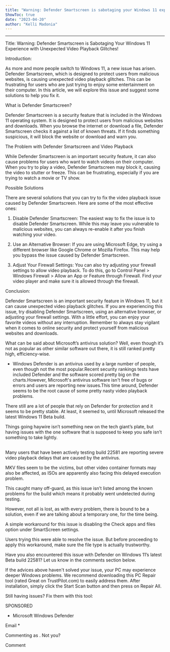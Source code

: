 ```yaml
---
title: "Warning: Defender Smartscreen is sabotaging your Windows 11 experience with unexpected video playback glitches!"
ShowToc: true 
date: "2023-04-20"
author: "Kelli Madonia"
---
```

*****
Title: Warning: Defender Smartscreen is Sabotaging Your Windows 11 Experience with Unexpected Video Playback Glitches!

Introduction:

As more and more people switch to Windows 11, a new issue has arisen. Defender Smartscreen, which is designed to protect users from malicious websites, is causing unexpected video playback glitches. This can be frustrating for users who are just trying to enjoy some entertainment on their computer. In this article, we will explore this issue and suggest some solutions to help you fix it.

What is Defender Smartscreen?

Defender Smartscreen is a security feature that is included in the Windows 11 operating system. It is designed to protect users from malicious websites and downloads. When you browse the internet or download a file, Defender Smartscreen checks it against a list of known threats. If it finds something suspicious, it will block the website or download and warn you.

The Problem with Defender Smartscreen and Video Playback

While Defender Smartscreen is an important security feature, it can also cause problems for users who want to watch videos on their computer. When you try to play a video, Defender Smartscreen may block it, causing the video to stutter or freeze. This can be frustrating, especially if you are trying to watch a movie or TV show.

Possible Solutions

There are several solutions that you can try to fix the video playback issue caused by Defender Smartscreen. Here are some of the most effective ones:

1. Disable Defender Smartscreen: The easiest way to fix the issue is to disable Defender Smartscreen. While this may leave you vulnerable to malicious websites, you can always re-enable it after you finish watching your video.

2. Use an Alternative Browser: If you are using Microsoft Edge, try using a different browser like Google Chrome or Mozilla Firefox. This may help you bypass the issue caused by Defender Smartscreen.

3. Adjust Your Firewall Settings: You can also try adjusting your firewall settings to allow video playback. To do this, go to Control Panel > Windows Firewall > Allow an App or Feature through Firewall. Find your video player and make sure it is allowed through the firewall.

Conclusion:

Defender Smartscreen is an important security feature in Windows 11, but it can cause unexpected video playback glitches. If you are experiencing this issue, try disabling Defender Smartscreen, using an alternative browser, or adjusting your firewall settings. With a little effort, you can enjoy your favorite videos without any interruption. Remember to always stay vigilant when it comes to online security and protect yourself from malicious websites and downloads.


What can be said about Microsoft’s antivirus solution? Well, even though it’s not as popular as other similar software out there, it is still ranked pretty high, efficiency-wise.
 
- Windows Defender is an antivirus used by a large number of people, even though not the most popular.Recent security rankings tests have included Defender and the software scored pretty big on the charts.However, Microsoft's antivirus software isn't free of bugs or errors and users are reporting new issues.This time around, Defender seems to be the root cause of some pretty nasty video playback problems.

 
There still are a lot of people that rely on Defender for protection and it seems to be pretty stable. At least, it seemed to, until Microsoft released the latest Windows 11 Beta build.
 
Things going haywire isn’t something new on the tech giant’s plate, but having issues with the one software that is supposed to keep you safe isn’t something to take lightly.
 
## 
 
Many users that have been actively testing build 22581 are reporting severe video playback delays that are caused by the antivirus. 
 
MKV files seem to be the victims, but other video container formats may also be affected, as ISOs are apparently also facing this delayed execution problem. 
 
This caught many off-guard, as this issue isn’t listed among the known problems for the build which means it probably went undetected during testing.
 
However, not all is lost, as with every problem, there is bound to be a solution, even if we are talking about a temporary one, for the time being.
 
A simple workaround for this issue is disabling the Check apps and files option under SmartScreen settings. 
 
Users trying this were able to resolve the issue. But before proceeding to apply this workaround, make sure the file type is actually trustworthy.
 
Have you also encountered this issue with Defender on Windows 11’s latest Beta build 22581? Let us know in the comments section below.
 

 
If the advices above haven't solved your issue, your PC may experience deeper Windows problems. We recommend downloading this PC Repair tool (rated Great on TrustPilot.com) to easily address them. After installation, simply click the Start Scan button and then press on Repair All.
 
Still having issues? Fix them with this tool:
 
SPONSORED
 
- Microsoft Windows Defender

 
Email * 
 

Commenting as .
Not you?

 
Comment 





